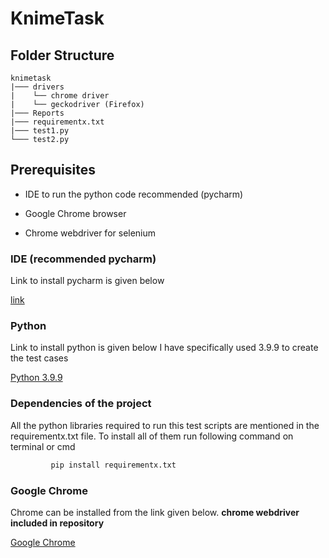 # KnimeTask

## Folder Structure
```
knimetask
|─── drivers
|    └── chrome driver
|    └── geckodriver (Firefox)
|─── Reports
|─── requirementx.txt
|─── test1.py
└─── test2.py
```

## Prerequisites

- IDE to run the python code recommended (pycharm)

- Google Chrome browser

- Chrome webdriver for selenium

### IDE (recommended pycharm) 

Link to install pycharm is given below

<a href="https://www.jetbrains.com/pycharm/">link</a> 

### Python

Link to install python is given below I have specifically used 3.9.9 to create the test cases 

<a href="https://www.python.org/downloads/release/python-399/">Python 3.9.9</a> 

### Dependencies of the project

All the python libraries required to run this test scripts are 
mentioned in the requirementx.txt file. To install all of them run following command on terminal or cmd
```python
         pip install requirementx.txt
```
### Google Chrome

Chrome can be installed from the link given below. <strong>chrome webdriver included in repository</strong>
 

<a href="https://www.google.com/chrome/">Google Chrome</a> 


